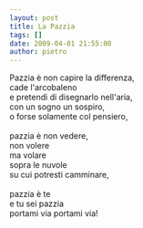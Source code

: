 ```yaml
---
layout: post
title: La Pazzia
tags: []
date: 2009-04-01 21:55:00
author: pietro
---
```

Pazzia è non capire la differenza,<br/>cade l'arcobaleno<br/>e pretendi di disegnarlo nell'aria,<br/>con un sogno un sospiro,<br/>o forse solamente col pensiero,<br/><br/>pazzia è non vedere,<br/>non volere<br/>ma volare<br/>sopra le nuvole<br/>su cui potresti camminare,<br/><br/>pazzia è te<br/>e tu sei pazzia<br/>portami via portami via!
